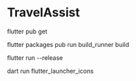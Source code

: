 # TravelAssist

flutter pub get

flutter packages pub run build_runner build

flutter run --release

dart run flutter_launcher_icons
